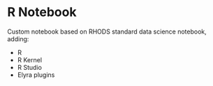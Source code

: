 # R Notebook

Custom notebook based on RHODS standard data science notebook, adding:

* R
* R Kernel
* R Studio
* Elyra plugins
